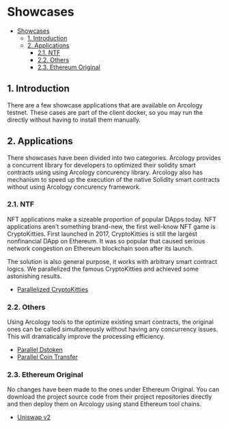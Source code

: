 # Showcases

- [Showcases](#showcases)
  - [1. Introduction](#1-introduction)
  - [2. Applications](#2-applications)
    - [2.1. NTF](#21-ntf)
    - [2.2. Others](#22-others)
    - [2.3. Ethereum Original](#23-ethereum-original)

## 1. Introduction

There are a few showcase applications that are available on Arcology testnet. These cases are part of the client docker, so you may run the directly without having to install them manually.

## 2. Applications

There showcases have been divided into two categories. Arcology provides a concurrent library for developers to optimized their solidity smart contracts using using Arcology concurency library. Arcology also has mechanism to speed up the execution of the native Solidity smart contracts without using Arcology concurency framework.

### 2.1. NTF

NFT applications make a sizeable proportion of popular DApps today. NFT applications aren’t something brand-new, the first well-know NFT game is CryptoKitties. First launched in 2017, CryptoKitties is still the largest nonfinancial DApp on Ethereum. It was so popular that caused serious network congestion on Ethereum blockchain soon after its launch.  

The solution is also general purpose, it works with arbitrary smart contract logics. We parallelized the famous CryptoKitties and achieved some astonishing results.
- [Parallelized CryptoKitties](https://github.com/arcology-network/parallel-kitties)

### 2.2. Others

 Using Arcology tools to the optimize existing smart contracts, the original ones can be called simultaneously without having any concurrency issues. This will dramatically improve the processing efficiency.

- [Parallel Dstoken](https://github.com/arcology-network/parallel-dstoken/blob/master/parallel-dstoken-test-scripts.md)
- [Parallel Coin Transfer](https://github.com/arcology-network/benchmarking/parallel-coin-transfer.md)

### 2.3. Ethereum Original

No changes have been made to the ones under Ethereum Original. You can download the project source code from their project repositories directly and then deploy them on Arcology using stand Ethereum tool chains.

- [Uniswap v2](https://github.com/arcology-network/uniswap-testing/blob/master/uniswap-v2-test-scripts.md)
